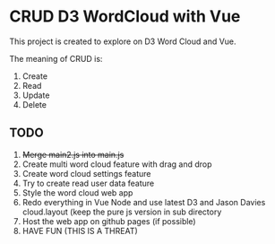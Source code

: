 # CRUD D3 WordCloud with Vue
This project is created to explore on D3 Word Cloud and Vue.

The meaning of CRUD is:
1. Create 
2. Read
3. Update
4. Delete

## TODO
1. ~~Merge main2.js into main.js~~
2. Create multi word cloud feature with drag and drop
3. Create word cloud settings feature
4. Try to create read user data feature
5. Style the word cloud web app
6. Redo everything in Vue Node and use latest D3 and Jason Davies cloud.layout (keep the pure js version in sub directory
7. Host the web app on github pages (if possible)
8. HAVE FUN (THIS IS A THREAT)
